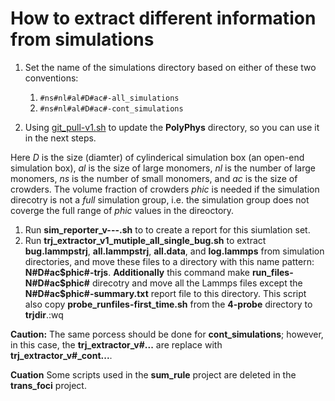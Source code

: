 # How to extract different information from simulations

 1. Set the name of the simulations directory based on either of these two conventions:

     1. ``#ns#nl#al#D#ac#-all_simulations``
     2. ``#ns#nl#al#D#ac#-cont_simulations``

 2. Using [git_pull-v1.sh](./git_pull-v1.sh) to update the **PolyPhys**
    directory, so you can use it in the next steps.

Here *D* is the size (diamter) of cylinderical simulation box (an open-end simulation box), *al* is the size of large monomers, *nl* is the number of large monomers, *ns* is the number of small monomers, and *ac* is the size of crowders. The volume fraction of crowders *phic* is needed if the simulation direcotry is not a *full* simulation group, i.e. the simulation group does not coverge the full range of *phic* values in the direoctory.

 1. Run **sim_reporter_v---.sh** to to create a report for this siumlation set.
 2. Run **trj_extractor_v1_mutiple_all_single_bug.sh** to extract **bug.lammpstrj**, **all.lammpstrj**,  **all.data**, and **log.lammps** from simulation directories, and move these files to a directory with this name pattern: **N#D#ac\$phic#-trjs**. **Additionally** this command make **run_files-N#D#ac\$phic#** direcotry and move all the Lammps files except the **N#D#ac$phic#-summary.txt** report file to this directory. This script also copy **probe_runfiles-first_time.sh** from the **4-probe** directory to **trjdir**.:wq

**Caution:** The same porcess should be done for **cont_simulations**; however, in this case, the **trj_extractor_v#...** are replace with **trj_extractor_v#_cont...**.

**Cuation** Some scripts used in the **sum_rule** project are deleted in the **trans_foci** project.

